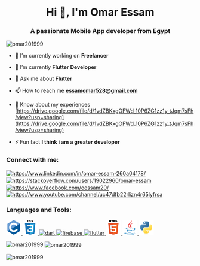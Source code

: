 <h1 align="center">Hi 👋, I'm Omar Essam</h1>
<h3 align="center">A passionate Mobile App developer from Egypt</h3>

<p align="left"> <img src="https://komarev.com/ghpvc/?username=omar201999&label=Profile%20views&color=0e75b6&style=flat" alt="omar201999" /> </p>

- 🔭 I’m currently working on **Freelancer**

- 🌱 I’m currently **Flutter Developer**

- 💬 Ask me about **Flutter**

- 📫 How to reach me **essamomar528@gmail.com**

- 📄 Know about my experiences [https://drive.google.com/file/d/1vdZBKxgOFWd_10P6ZG1zz1y_tJqm7sFh/view?usp=sharing](https://drive.google.com/file/d/1vdZBKxgOFWd_10P6ZG1zz1y_tJqm7sFh/view?usp=sharing)

- ⚡ Fun fact **I think i am a greater developer**

<h3 align="left">Connect with me:</h3>
<p align="left">
<a href="https://linkedin.com/in/https://www.linkedin.com/in/omar-essam-260a04178/" target="blank"><img align="center" src="https://raw.githubusercontent.com/rahuldkjain/github-profile-readme-generator/master/src/images/icons/Social/linked-in-alt.svg" alt="https://www.linkedin.com/in/omar-essam-260a04178/" height="30" width="40" /></a>
<a href="https://stackoverflow.com/users/https://stackoverflow.com/users/19022960/omar-essam" target="blank"><img align="center" src="https://raw.githubusercontent.com/rahuldkjain/github-profile-readme-generator/master/src/images/icons/Social/stack-overflow.svg" alt="https://stackoverflow.com/users/19022960/omar-essam" height="30" width="40" /></a>
<a href="https://fb.com/https://www.facebook.com/oessam20/" target="blank"><img align="center" src="https://raw.githubusercontent.com/rahuldkjain/github-profile-readme-generator/master/src/images/icons/Social/facebook.svg" alt="https://www.facebook.com/oessam20/" height="30" width="40" /></a>
<a href="https://www.youtube.com/c/https://www.youtube.com/channel/uc47dfb22rlizn4r65lyfrsa" target="blank"><img align="center" src="https://raw.githubusercontent.com/rahuldkjain/github-profile-readme-generator/master/src/images/icons/Social/youtube.svg" alt="https://www.youtube.com/channel/uc47dfb22rlizn4r65lyfrsa" height="30" width="40" /></a>
</p>

<h3 align="left">Languages and Tools:</h3>
<p align="left"> <a href="https://www.cprogramming.com/" target="_blank" rel="noreferrer"> <img src="https://raw.githubusercontent.com/devicons/devicon/master/icons/c/c-original.svg" alt="c" width="40" height="40"/> </a> <a href="https://www.w3schools.com/css/" target="_blank" rel="noreferrer"> <img src="https://raw.githubusercontent.com/devicons/devicon/master/icons/css3/css3-original-wordmark.svg" alt="css3" width="40" height="40"/> </a> <a href="https://dart.dev" target="_blank" rel="noreferrer"> <img src="https://www.vectorlogo.zone/logos/dartlang/dartlang-icon.svg" alt="dart" width="40" height="40"/> </a> <a href="https://firebase.google.com/" target="_blank" rel="noreferrer"> <img src="https://www.vectorlogo.zone/logos/firebase/firebase-icon.svg" alt="firebase" width="40" height="40"/> </a> <a href="https://flutter.dev" target="_blank" rel="noreferrer"> <img src="https://www.vectorlogo.zone/logos/flutterio/flutterio-icon.svg" alt="flutter" width="40" height="40"/> </a> <a href="https://www.w3.org/html/" target="_blank" rel="noreferrer"> <img src="https://raw.githubusercontent.com/devicons/devicon/master/icons/html5/html5-original-wordmark.svg" alt="html5" width="40" height="40"/> </a> <a href="https://www.java.com" target="_blank" rel="noreferrer"> <img src="https://raw.githubusercontent.com/devicons/devicon/master/icons/java/java-original.svg" alt="java" width="40" height="40"/> </a> <a href="https://www.python.org" target="_blank" rel="noreferrer"> <img src="https://raw.githubusercontent.com/devicons/devicon/master/icons/python/python-original.svg" alt="python" width="40" height="40"/> </a> </p>

<p><img align="left" src="https://github-readme-stats.vercel.app/api/top-langs?username=omar201999&show_icons=true&locale=en&layout=compact" alt="omar201999" /></p>

<p>&nbsp;<img align="center" src="https://github-readme-stats.vercel.app/api?username=omar201999&show_icons=true&locale=en" alt="omar201999" /></p>

<p><img align="center" src="https://github-readme-streak-stats.herokuapp.com/?user=omar201999&" alt="omar201999" /></p>

